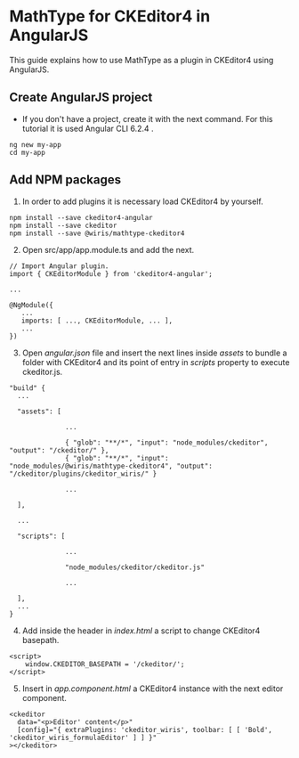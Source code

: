 # MathType for CKEditor4 in AngularJS

This guide explains how to use MathType as a plugin in CKEditor4 using AngularJS.

## Create AngularJS project

- If you don't have a project, create it with the next command. For this tutorial it is used Angular CLI 6.2.4 .

```
ng new my-app
cd my-app
```

## Add NPM packages

1. In order to add plugins it is necessary load CKEditor4 by yourself.

```
npm install --save ckeditor4-angular
npm install --save ckeditor
npm install --save @wiris/mathtype-ckeditor4
```

2. Open src/app/app.module.ts and add the next.

```
// Import Angular plugin.
import { CKEditorModule } from 'ckeditor4-angular';

...

@NgModule({
   ...
   imports: [ ..., CKEditorModule, ... ],
   ...
})
```

3. Open _angular.json_ file and insert the next lines inside _assets_ to bundle a folder with CKEditor4 and its point of entry in _scripts_ property to execute ckeditor.js.

```
"build" {
  ...

  "assets": [

              ...

              { "glob": "**/*", "input": "node_modules/ckeditor", "output": "/ckeditor/" },
              { "glob": "**/*", "input": "node_modules/@wiris/mathtype-ckeditor4", "output": "/ckeditor/plugins/ckeditor_wiris/" }

              ...

  ],

  ...

  "scripts": [

              ...

              "node_modules/ckeditor/ckeditor.js"

              ...

  ],
  ...
}
```

4. Add inside the header in _index.html_ a script to change CKEditor4 basepath.

```
<script>
    window.CKEDITOR_BASEPATH = '/ckeditor/';
</script>
```

5. Insert in _app.component.html_ a CKEditor4 instance with the next editor component.

```
<ckeditor
  data="<p>Editor' content</p>"
  [config]="{ extraPlugins: 'ckeditor_wiris', toolbar: [ [ 'Bold', 'ckeditor_wiris_formulaEditor' ] ] }"
></ckeditor>
```
